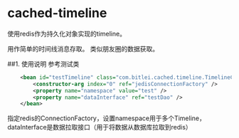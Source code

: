 # cached-timeline
使用redis作为持久化对象实现的timeline。

用作简单的时间线消息存取。
类似朋友圈的数据获取。

##1. 使用说明
参考测试类

~~~ xml
    <bean id="testTimeline" class="com.bitlei.cached.timeline.TimelineComponent">
        <constructor-arg index="0" ref="jedisConnectionFactory" />
        <property name="namespace" value="test" />
        <property name="dataInterface" ref="testDao" />
    </bean>
~~~

指定redis的ConnectionFactory，设置namespace用于多个Timeline，dataInterface是数据拉取接口（用于将数据从数据库拉取到redis）

